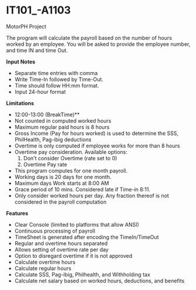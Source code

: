 # IT101_-A1103
MotorPH Project

The program will calculate the payroll based on the number of hours worked by an employee. You will be asked to provide the employee number, and time IN and time Out. 

**Input Notes**
- Separate time entries with comma
- Write Time-In followed by Time-Out.
- Time should follow HH:mm format.
- Input 24-hour format

**Limitations**

- 12:00-13:00 (BreakTime)**
- Not counted in computed worked hours
- Maximum regular paid hours is 8 hours
- Gross Income (Pay for hours worked) is used to determine the SSS, PhilHealth, Pag-ibig deductions
- Overtime is only computed if employee works for more than 8 hours
- Overtime pay consideration. Available options:
  1. Don't consider Overtime (rate set to 0)
  2. Overtime Pay rate
- This program computes for one month payroll.
- Working days is 20 days for one month.
- Maximum days Work starts at 8:00 AM
- Grace period of 10 mins. Considered late if Time-in 8:11.
- Only consider worked hours per day. Any fraction thereof is not considered in the payroll computation

**Features**
- Clear Console (limited to platforms that allow ANSI)
- Continuous processing of payroll
- TimeSheet is generated after encoding the TimeIn/TimeOut
- Regular and overtime hours separated
- Allows setting of overtime rate per day
- Option to disregard overtime if it is not approved
- Calculate overtime hours
- Calculate regular hours
- Calculate SSS, Pag-ibig, Philhealth, and Withholding tax
- Calculate net salary based on worked hours, deductions, and benefits
